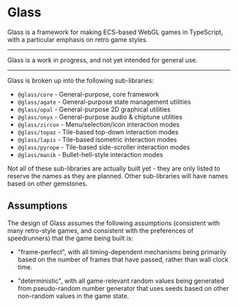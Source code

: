 # Glass

Glass is a framework for making ECS-based WebGL games in TypeScript, with a particular emphasis on retro game styles.

---

Glass is a work in progress, and not yet intended for general use.

---

Glass is broken up into the following sub-libraries:
- `@glass/core` - General-purpose, core framework
- `@glass/agate` - General-purpose state management utilities
- `@glass/opal` - General-purpose 2D graphical utilities
- `@glass/onyx` - General-purpose audio & chiptune utilities
- `@glass/zircon` - Menu/selection/icon interaction modes
- `@glass/topaz` - Tile-based top-down interaction modes
- `@glass/lapis` - Tile-based isometric interaction modes
- `@glass/pyrope` - Tile-based side-scroller interaction modes
- `@glass/manik` - Bullet-hell-style interaction modes

Not all of these sub-libraries are actually built yet - they are only listed to reserve the names as they are planned. Other sub-libraries will have names based on other gemstones.

## Assumptions

The design of Glass assumes the following assumptions (consistent with many retro-style games, and consistent with the preferences of speedrunners) that the game being built is:

- "frame-perfect", with all timing-dependent mechanisms being primarily based on the number of frames that have passed, rather than wall clock time.

- "deterministic", with all game-relevant random values being generated from pseudo-random number generator that uses seeds based on other non-random values in the game state.
